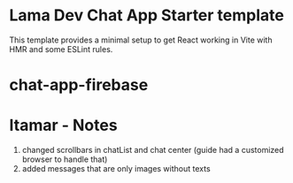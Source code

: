 # Lama Dev Chat App Starter template

This template provides a minimal setup to get React working in Vite with HMR and some ESLint rules.

# chat-app-firebase

# Itamar - Notes

1. changed scrollbars in chatList and chat center (guide had a customized browser to handle that)
2. added messages that are only images without texts

